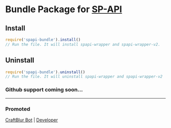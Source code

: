 # Bundle Package for **[SP-API](https://www.spapi.ga)**

## Install
```js
require('spapi-bundle').install()
// Run the file. It will install spapi-wrapper and spapi-wrapper-v2.
```

## Uninstall
```js
require('spapi-bundle').uninstall()
// Run the file. It will uninstall spapi-wrapper and spapi-wrapper-v2
```
### Github support coming soon...
---

### Promoted
[CraftBlur Bot](https://www.craftblurbot.cf) | 
[Developer](https://duck.is-a.dev)